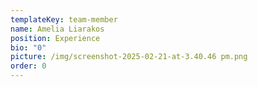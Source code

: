 ```yaml
---
templateKey: team-member
name: Amelia Liarakos
position: Experience
bio: "0"
picture: /img/screenshot-2025-02-21-at-3.40.46 pm.png
order: 0
---
```


